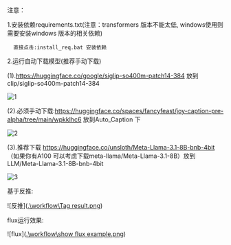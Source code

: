 注意：

1.安装依赖requirements.txt(注意：transformers 版本不能太低, windows使用则需要安装windows 版本的相关依赖)

      直接点击:install_req.bat 安装依赖

2.运行自动下载模型(推荐手动下载)

  (1).https://huggingface.co/google/siglip-so400m-patch14-384 放到clip/siglip-so400m-patch14-384

![1](!https://github.com/Cyber-BCat/ComfyUI_Auto_Caption/blob/main/workflow/path-1.png)


  (2).必须手动下载:https://huggingface.co/spaces/fancyfeast/joy-caption-pre-alpha/tree/main/wpkklhc6   放到Auto_Caption 下

 ![2](!workflow/path-autocaption.png)
 

  (3).推荐下载 https://huggingface.co/unsloth/Meta-Llama-3.1-8B-bnb-4bit  （如果你有A100 可以考虑下载meta-llama/Meta-Llama-3.1-8B）放到LLM/Meta-Llama-3.1-8B-bnb-4bit
  
![3](![.\workflow\path-llm.png])


基于反推:

![反推]([.\workflow\Tag result.png](https://github.com/Cyber-BCat/ComfyUI_Auto_Caption/blob/main/workflow/Tag%20result.png))

flux运行效果:

![flux]([.\workflow\show flux example.png](https://github.com/Cyber-BCat/ComfyUI_Auto_Caption/blob/main/workflow/show%20flux%20example.png))



